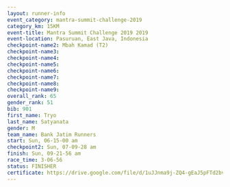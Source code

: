 ```yaml
---
layout: runner-info 
event_category: mantra-summit-challenge-2019 
category_km: 15KM 
event-title: Mantra Summit Challenge 2019 2019 
event-location: Pasuruan, East Java, Indonesia 
checkpoint-name2: Mbah Kamad (T2) 
checkpoint-name3: 
checkpoint-name4: 
checkpoint-name5: 
checkpoint-name6: 
checkpoint-name7: 
checkpoint-name8: 
checkpoint-name9: 
overall_rank: 65
gender_rank: 51
bib: 901
first_name: Tryo
last_name: Satyanata
gender: M
team_name: Bank Jatim Runners
start: Sun, 06-15-00 am
checkpoint2: Sun, 07-09-28 am
finish: Sun, 09-21-56 am
race_time: 3-06-56
status: FINISHER
certificate: https://drive.google.com/file/d/1uJJnma9j-ZQ4-gEaJ5pFTd2bvnYP7Fzd/view?usp=sharing
---
```

